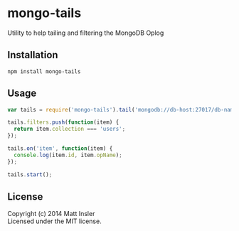 # mongo-tails

Utility to help tailing and filtering the MongoDB Oplog

## Installation
```
npm install mongo-tails
```

## Usage

```javascript
var tails = require('mongo-tails').tail('mongodb://db-host:27017/db-name');

tails.filters.push(function(item) {
  return item.collection === 'users';
});

tails.on('item', function(item) {
  console.log(item.id, item.opName);
});

tails.start();
```

## License
Copyright (c) 2014 Matt Insler  
Licensed under the MIT license.
